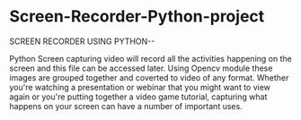 # Screen-Recorder-Python-project

SCREEN RECORDER USING PYTHON--

Python Screen capturing video  will record all the activities happening on the screen and this file can be accessed later.
Using Opencv module these images are grouped together and coverted to video of any format.
Whether you're watching a presentation or webinar that you might want to view again or you're putting together a video game tutorial, capturing what happens on your screen can have a number of important uses.


